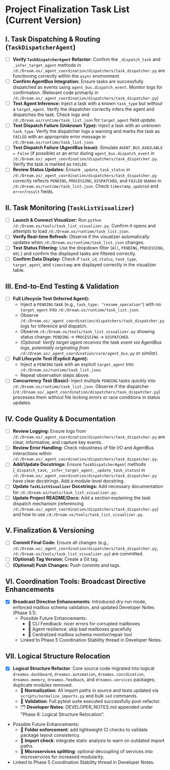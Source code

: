 # Project Finalization Task List (Current Version)

## I. Task Dispatching & Routing (`TaskDispatcherAgent`)

- [ ] **Verify `TaskDispatcherAgent` Refactor:** Confirm the `_dispatch_task`
      and `_infer_target_agent` methods in
      `/d:/Dream.os/_agent_coordination/dispatchers/task_dispatcher.py` are
      functioning correctly within the `async` environment.
- [ ] **Confirm AgentBus Integration:** Ensure tasks are successfully dispatched
      as events using `agent_bus.dispatch_event`. Monitor logs for confirmation.
      (Relevant code primarily in
      `/d:/Dream.os/_agent_coordination/dispatchers/task_dispatcher.py`)
- [ ] **Test Agent Inference:** Inject a task with a known `task_type` but
      _without_ a `target_agent`. Verify the dispatcher correctly infers the
      agent and dispatches the task. Check logs and
      `/d:/Dream.os/runtime/task_list.json` for `target_agent` field update.
- [ ] **Test Dispatch Failure (Unknown Type):** Inject a task with an unknown
      `task_type`. Verify the dispatcher logs a warning and marks the task as
      `FAILED` with an appropriate error message in
      `/d:/Dream.os/runtime/task_list.json`.
- [ ] **Test Dispatch Failure (AgentBus Issue):** Simulate
      `AGENT_BUS_AVAILABLE = False` (if possible) or an error during
      `agent_bus.dispatch_event` in
      `/d:/Dream.os/_agent_coordination/dispatchers/task_dispatcher.py`. Verify
      the task is marked as `FAILED`.
- [ ] **Review Status Updates:** Ensure `_update_task_status` in
      `/d:/Dream.os/_agent_coordination/dispatchers/task_dispatcher.py`
      correctly reflects `PENDING`, `PROCESSING`, `DISPATCHED`, and `FAILED`
      states in `/d:/Dream.os/runtime/task_list.json`. Check `timestamp_updated`
      and `error`/`result` fields.

## II. Task Monitoring (`TaskListVisualizer`)

- [ ] **Launch & Connect Visualizer:** Run
      `python /d:/Dream.os/tools/task_list_visualizer.py`. Confirm it opens and
      attempts to load `/d:/Dream.os/runtime/task_list.json`.
- [ ] **Verify Real-time Refresh:** Observe if the visualizer automatically
      updates when `/d:/Dream.os/runtime/task_list.json` changes.
- [ ] **Test Status Filtering:** Use the dropdown filter (`All`, `PENDING`,
      `PROCESSING`, etc.) and confirm the displayed tasks are filtered
      correctly.
- [ ] **Confirm Data Display:** Check if `task_id`, `status`, `task_type`,
      `target_agent`, and `timestamp` are displayed correctly in the visualizer
      table.

## III. End-to-End Testing & Validation

- [ ] **Full Lifecycle Test (Inferred Agent):**
  - Inject a `PENDING` task (e.g., `task_type: "resume_operation"`) with no
    `target_agent` into `/d:/Dream.os/runtime/task_list.json`.
  - Observe `/d:/Dream.os/_agent_coordination/dispatchers/task_dispatcher.py`
    logs for inference and dispatch.
  - Observe `/d:/Dream.os/tools/task_list_visualizer.py` showing status change:
    `PENDING` -> `PROCESSING` -> `DISPATCHED`.
  - _(Optional: Verify target agent receives the task event via AgentBus logs,
    potentially originating from
    `/d:/Dream.os/_agent_coordination/core/agent_bus.py` or similar)._
- [ ] **Full Lifecycle Test (Explicit Agent):**
  - Inject a `PENDING` task with an explicit `target_agent` into
    `/d:/Dream.os/runtime/task_list.json`.
  - Repeat observation steps above.
- [ ] **Concurrency Test (Basic):** Inject multiple `PENDING` tasks quickly into
      `/d:/Dream.os/runtime/task_list.json`. Observe if the dispatcher
      (`/d:/Dream.os/_agent_coordination/dispatchers/task_dispatcher.py`)
      processes them without file locking errors or race conditions in status
      updates.

## IV. Code Quality & Documentation

- [ ] **Review Logging:** Ensure logs from
      `/d:/Dream.os/_agent_coordination/dispatchers/task_dispatcher.py` are
      clear, informative, and capture key events.
- [ ] **Review Error Handling:** Check robustness of file I/O and AgentBus
      interactions within
      `/d:/Dream.os/_agent_coordination/dispatchers/task_dispatcher.py`.
- [ ] **Add/Update Docstrings:** Ensure `TaskDispatcherAgent` methods
      (`_dispatch_task`, `_infer_target_agent`, `_update_task_status`) in
      `/d:/Dream.os/_agent_coordination/dispatchers/task_dispatcher.py` have
      clear docstrings. Add a module-level docstring.
- [ ] **Update `TaskListVisualizer` Docstrings:** Add necessary documentation
      for `/d:/Dream.os/tools/task_list_visualizer.py`.
- [ ] **Update Project README/Docs:** Add a section explaining the task dispatch
      mechanism (referencing
      `/d:/Dream.os/_agent_coordination/dispatchers/task_dispatcher.py`) and how
      to use `/d:/Dream.os/tools/task_list_visualizer.py`.

## V. Finalization & Versioning

- [ ] **Commit Final Code:** Ensure all changes (e.g.,
      `/d:/Dream.os/_agent_coordination/dispatchers/task_dispatcher.py`,
      `/d:/Dream.os/tools/task_list_visualizer.py`) are committed.
- [ ] **(Optional) Tag Version:** Create a Git tag.
- [ ] **(Optional) Push Changes:** Push commits and tags.

## VI. Coordination Tools: Broadcast Directive Enhancements

- [x] **Broadcast Directive Enhancements**: Introduced dry-run mode, enforced
      mailbox schema validation, and updated Developer Notes (Phase 5.1).
  - Possible Future Enhancements:
    - 🔹 CLI Feedback: nicer errors for corrupted mailboxes
    - 🔹 Agent resilience: skip bad mailboxes gracefully
    - 🔹 Centralized mailbox schema monitor/repair tool
  - Linked to Phase 5 Coordination Stability thread in Developer Notes.

## VII. Logical Structure Relocation

- [x] **Logical Structure Refactor**: Core source code migrated into logical
      `dreamos.dashboard`, `dreamos.automation`, `dreamos.coordination`,
      `dreamos.memory`, `dreamos.feedback`, and `dreamos.services` packages;
      duplicate modules removed.
  - 📜 **Normalization**: All import paths in source and tests updated via
    `scripts/normalize_imports.py` and bulk `sed` commands.
  - 🧪 **Validation**: Full pytest suite executed successfully post-refactor.
  - 🗂 **Developer Notes**: DEVELOPER_NOTES.md appended under "Phase 6: Logical
    Structure Relocation".
- Possible Future Enhancements:
  - 🔹 **Folder enforcement**: add lightweight CI checks to validate package
    layout consistency.
  - 🔹 **Import check**: integrate static analysis to warn on outdated import
    paths.
  - 🔹 **Microservices splitting**: optional decoupling of services into
    microservices for increased modularity.
- Linked to Phase 5 Coordination Stability thread in Developer Notes.
